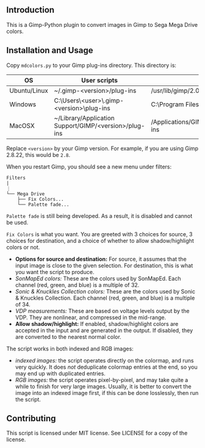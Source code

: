 ## Introduction

This is a Gimp-Python plugin to convert images in Gimp to Sega Mega Drive colors.

## Installation and Usage

Copy `mdcolors.py` to your Gimp plug-ins directory. This directory is:

|OS     |User scripts|System scripts|
|-------|----|----|
|Ubuntu/Linux  |~/.gimp-&lt;version&gt;/plug-ins|/usr/lib/gimp/2.0/plug-ins|
|Windows|C:\\Users\\&lt;user&gt;\\.gimp-&lt;version&gt;\\plug-ins|C:\\Program Files\\GIMP 2\\lib\\gimp\\2.0\\plug-ins|
|MacOSX |~/Library/Application Support/GIMP/&lt;version&gt;/plug-ins|/Applications/GIMP.app/Contents/Resources/lib/gimp/2.0/plug-ins|

Replace `<version>` by your Gimp version. For example, if you are using Gimp 2.8.22, this would be `2.8`.

When you restart Gimp, you should see a new menu under filters:

```
Filters
|
⋮
└── Mega Drive
    ├── Fix Colors...
    └── Palette fade...
```

`Palette fade` is still being developed. As a result, it is disabled and cannot be used.

`Fix Colors` is what you want. You are greeted with 3 choices for source, 3 choices for destination, and a choice of whether to allow shadow/highlight colors or not.

- **Options for source and destination:** For source, it assumes that the input image is close to the given selection. For destination, this is what you want the script to produce.
 - *SonMapEd colors:* These are the colors used by SonMapEd. Each channel (red, green, and blue) is a multiple of 32.
 - *Sonic &amp; Knuckles Collection colors:* These are the colors used by Sonic &amp; Knuckles Collection. Each channel (red, green, and blue) is a multiple of 34.
 - *VDP measurements:* These are based on voltage levels output by the VDP. They are nonlinear, and compressed in the mid-range.
- **Allow shadow/highlight:** If enabled, shadow/highlight colors are accepted in the input and are generated in the output. If disabled, they are converted to the nearest normal color.

The script works in both indexed and RGB images:

- *indexed images:* the script operates directly on the colormap, and runs very quickly. It does *not* deduplicate colormap entries at the end, so you may end up with duplicated entries.
- *RGB images:* the script operates pixel-by-pixel, and may take quite a while to finish for very large images. Usually, it is better to convert the image into an indexed image first, if this can be done losslessly, then run the script.

## Contributing

This script is licensed under MIT license. See LICENSE for a copy of the license.
